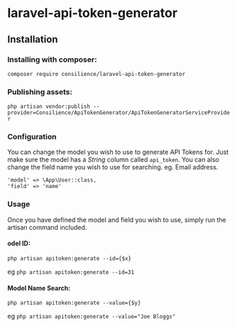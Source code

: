 # laravel-api-token-generator


## Installation

### Installing with composer:

`composer require consilience/laravel-api-token-generator`

### Publishing assets:

`php artisan vendor:publish --provider=Consilience/ApiTokenGenerator/ApiTokenGeneratorServiceProvider`

### Configuration

You can change the model you wish to use to generate API Tokens for. Just make sure the model has a _String_ column called `api_token`.
You can also change the field name you wish to use for searching. eg. Email address.

    'model' => \App\User::class,
    'field' => 'name'
    
### Usage

Once you have defined the model and field you wish to use, simply run the artisan command included.

#### odel ID:
`php artisan apitoken:generate --id={$x}`

eg `php artisan apitoken:generate --id=31`

#### Model Name Search:
`php artisan apitoken:generate --value={$y}`

eg `php artisan apitoken:generate --value="Joe Bloggs"`
